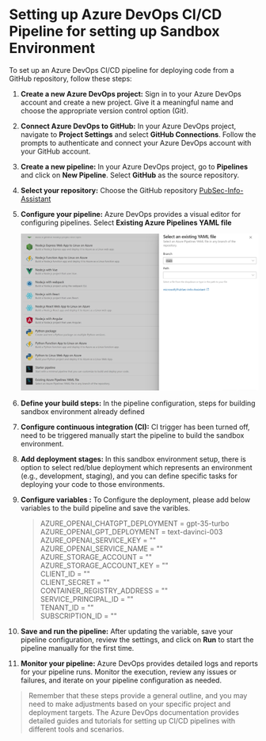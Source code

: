 # Setting up Azure DevOps CI/CD Pipeline for setting up Sandbox Environment

To set up an Azure DevOps CI/CD pipeline for deploying code from a GitHub repository, follow these steps:

1. **Create a new Azure DevOps project:** Sign in to your Azure DevOps account and create a new project. Give it a meaningful name and choose the appropriate version control option (Git).

2. **Connect Azure DevOps to GitHub:** In your Azure DevOps project, navigate to **Project Settings** and select **GitHub Connections**. Follow the prompts to authenticate and connect your Azure DevOps account with your GitHub account.

3. **Create a new pipeline:** In your Azure DevOps project, go to **Pipelines** and click on **New Pipeline**. Select **GitHub** as the source repository.

4. **Select your repository:** Choose the GitHub repository [PubSec-Info-Assistant](https://github.com/microsoft/PubSec-Info-Assistant)

5. **Configure your pipeline:** Azure DevOps provides a visual editor for configuring pipelines. Select **Existing Azure Pipelines YAML file**

    ![pipeline_configuration](/docs/images/sandbox_environment_build_pipeline_configuration.png)

6. **Define your build steps:** In the pipeline configuration, steps for building sandbox environment already defined

7. **Configure continuous integration (CI):**  CI trigger has been turned off, need to be triggered manually  start the pipeline to build the sandbox environment. 

8. **Add deployment stages:** In this sandbox environment setup, there is option to select red/blue deployment which represents an environment (e.g., development, staging), and you can define specific tasks for deploying your code to those environments.

9. **Configure variables :** To Configure the deployment, please add below variables to the build pipeline and save the varibles.

    > AZURE_OPENAI_CHATGPT_DEPLOYMENT = gpt-35-turbo \
    > AZURE_OPENAI_GPT_DEPLOYMENT = text-davinci-003 \
    > AZURE_OPENAI_SERVICE_KEY = "" \
    > AZURE_OPENAI_SERVICE_NAME = "" \
    > AZURE_STORAGE_ACCOUNT = "" \
    > AZURE_STORAGE_ACCOUNT_KEY = "" \
    > CLIENT_ID = "" \
    > CLIENT_SECRET = "" \
    > CONTAINER_REGISTRY_ADDRESS = "" \
    > SERVICE_PRINCIPAL_ID = "" \
    > TENANT_ID = "" \
    > SUBSCRIPTION_ID = "" 

10. **Save and run the pipeline:** After updating the variable, save your pipeline configuration, review the settings, and click on **Run** to start the pipeline manually for the first time.

11. **Monitor your pipeline:** Azure DevOps provides detailed logs and reports for your pipeline runs. Monitor the execution, review any issues or failures, and iterate on your pipeline configuration as needed.

> Remember that these steps provide a general outline, and you may need to make adjustments based on your specific project and deployment targets. The Azure DevOps documentation provides detailed guides and tutorials for setting up CI/CD pipelines with different tools and scenarios.